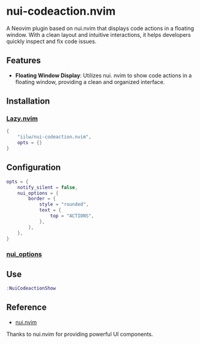 # nui-codeaction.nvim

A Neovim plugin based on nui.nvim that displays code actions in a floating window. With a clean layout and intuitive interactions, it helps developers quickly inspect and fix code issues.

## Features

- **Floating Window Display**: Utilizes nui. nvim to show code actions in a floating window, providing a clean and organized interface.


## Installation

### [Lazy.nvim](https://github.com/folke/lazy.nvim)
```lua
{
    "iilw/nui-codeaction.nvim",
    opts = {}
}
```

## Configuration

```lua
opts = {
    notify_silent = false,
	nui_options = {
		border = {
			style = "rounded",
			text = {
				top = "ACTIONS",
			},
		},
	},
}
```
### [nui_options](https://github.com/MunifTanjim/nui.nvim/tree/main/lua/nui/popup)

## Use

```lua
:NuiCodeactionShow
```

## Reference
- [nui.nvim](https://github.com/MunifTanjim/nui.nvim)

Thanks to nui.nvim for providing powerful UI components.
